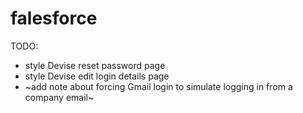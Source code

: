 # falesforce

TODO: 
- style Devise reset password page
- style Devise edit login details page
- ~add note about forcing Gmail login to simulate logging in from a company email~